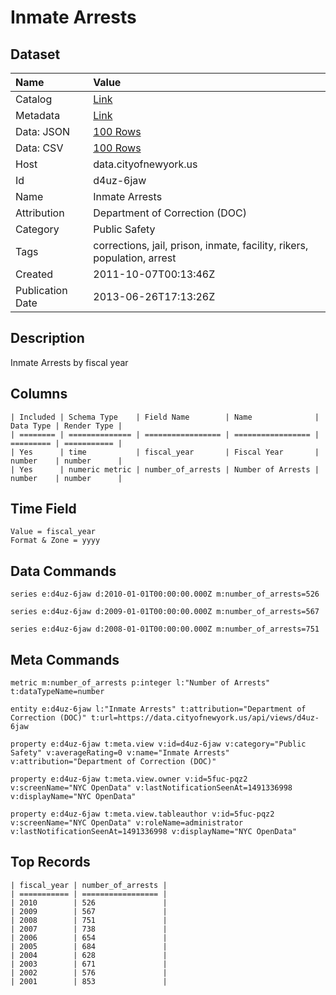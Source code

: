 # Inmate Arrests

## Dataset

| Name | Value |
| :--- | :---- |
| Catalog | [Link](https://catalog.data.gov/dataset/inmate-arrests-1474b) |
| Metadata | [Link](https://data.cityofnewyork.us/api/views/d4uz-6jaw) |
| Data: JSON | [100 Rows](https://data.cityofnewyork.us/api/views/d4uz-6jaw/rows.json?max_rows=100) |
| Data: CSV | [100 Rows](https://data.cityofnewyork.us/api/views/d4uz-6jaw/rows.csv?max_rows=100) |
| Host | data.cityofnewyork.us |
| Id | d4uz-6jaw |
| Name | Inmate Arrests |
| Attribution | Department of Correction (DOC) |
| Category | Public Safety |
| Tags | corrections, jail, prison, inmate, facility, rikers, population, arrest |
| Created | 2011-10-07T00:13:46Z |
| Publication Date | 2013-06-26T17:13:26Z |

## Description

Inmate Arrests by fiscal year

## Columns

```ls
| Included | Schema Type    | Field Name        | Name              | Data Type | Render Type |
| ======== | ============== | ================= | ================= | ========= | =========== |
| Yes      | time           | fiscal_year       | Fiscal Year       | number    | number      |
| Yes      | numeric metric | number_of_arrests | Number of Arrests | number    | number      |
```

## Time Field

```ls
Value = fiscal_year
Format & Zone = yyyy
```

## Data Commands

```ls
series e:d4uz-6jaw d:2010-01-01T00:00:00.000Z m:number_of_arrests=526

series e:d4uz-6jaw d:2009-01-01T00:00:00.000Z m:number_of_arrests=567

series e:d4uz-6jaw d:2008-01-01T00:00:00.000Z m:number_of_arrests=751
```

## Meta Commands

```ls
metric m:number_of_arrests p:integer l:"Number of Arrests" t:dataTypeName=number

entity e:d4uz-6jaw l:"Inmate Arrests" t:attribution="Department of Correction (DOC)" t:url=https://data.cityofnewyork.us/api/views/d4uz-6jaw

property e:d4uz-6jaw t:meta.view v:id=d4uz-6jaw v:category="Public Safety" v:averageRating=0 v:name="Inmate Arrests" v:attribution="Department of Correction (DOC)"

property e:d4uz-6jaw t:meta.view.owner v:id=5fuc-pqz2 v:screenName="NYC OpenData" v:lastNotificationSeenAt=1491336998 v:displayName="NYC OpenData"

property e:d4uz-6jaw t:meta.view.tableauthor v:id=5fuc-pqz2 v:screenName="NYC OpenData" v:roleName=administrator v:lastNotificationSeenAt=1491336998 v:displayName="NYC OpenData"
```

## Top Records

```ls
| fiscal_year | number_of_arrests | 
| =========== | ================= | 
| 2010        | 526               | 
| 2009        | 567               | 
| 2008        | 751               | 
| 2007        | 738               | 
| 2006        | 654               | 
| 2005        | 684               | 
| 2004        | 628               | 
| 2003        | 671               | 
| 2002        | 576               | 
| 2001        | 853               | 
```